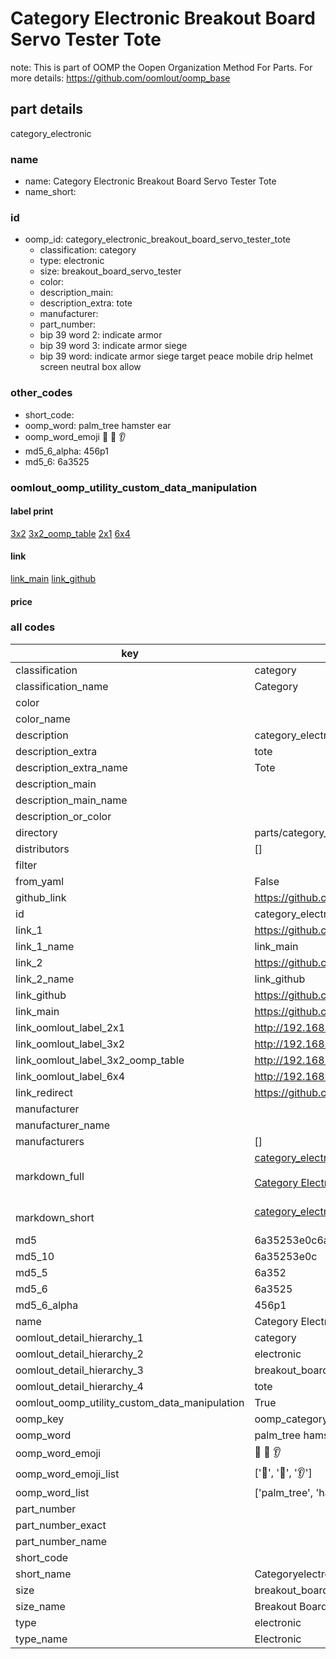 # Category Electronic Breakout Board Servo Tester Tote  

note: This is part of OOMP the Oopen Organization Method For Parts. For more details: https://github.com/oomlout/oomp_base

##  part details
  



category_electronic



### name
* name: Category Electronic Breakout Board Servo Tester Tote
* name_short: 
### id
* oomp_id: category_electronic_breakout_board_servo_tester_tote
  * classification: category
  * type: electronic
  * size: breakout_board_servo_tester
  * color: 
  * description_main: 
  * description_extra: tote
  * manufacturer: 
  * part_number: 
  * bip 39 word 2: indicate armor
  * bip 39 word 3: indicate armor siege
  * bip 39 word: indicate armor siege target peace mobile drip helmet screen neutral box allow

### other_codes
* short_code: 
* oomp_word: palm_tree hamster ear
* oomp_word_emoji :palm_tree: :hamster: :ear:
* md5_6_alpha: 456p1
* md5_6: 6a3525






### oomlout_oomp_utility_custom_data_manipulation
#### label print
[3x2](http://192.168.1.245:1112/?label=oomp%20456p1)
[3x2_oomp_table](http://192.168.1.108:1112/?label=oomp%20456p1)
[2x1](http://192.168.1.242:1112/?label=oomp%20456p1)
[6x4](http://192.168.1.55:1112/?label=oomp%20456p1)    

#### link

[link_main](https://github.com/oomlout/oomlout_oomp_version_1_messy/tree/main/parts/category_electronic_breakout_board_servo_tester_tote) [link_github](https://github.com/oomlout/oomlout_oomp_version_1_messy/tree/main/parts/category_electronic_breakout_board_servo_tester_tote)                             

#### price







### all codes 
| key | value |  
| --- | --- |  
| classification | category |  
| classification_name | Category |  
| color |  |  
| color_name |  |  
| description | category_electronic |  
| description_extra | tote |  
| description_extra_name | Tote |  
| description_main |  |  
| description_main_name |  |  
| description_or_color |   |  
| directory | parts/category_electronic_breakout_board_servo_tester_tote |  
| distributors | [] |  
| filter |  |  
| from_yaml | False |  
| github_link | https://github.com/oomlout/oomlout_oomp_part_src/tree/main/parts/category_electronic_breakout_board_servo_tester_tote |  
| id | category_electronic_breakout_board_servo_tester_tote |  
| link_1 | https://github.com/oomlout/oomlout_oomp_version_1_messy/tree/main/parts/category_electronic_breakout_board_servo_tester_tote |  
| link_1_name | link_main |  
| link_2 | https://github.com/oomlout/oomlout_oomp_version_1_messy/tree/main/parts/category_electronic_breakout_board_servo_tester_tote |  
| link_2_name | link_github |  
| link_github | https://github.com/oomlout/oomlout_oomp_version_1_messy/tree/main/parts/category_electronic_breakout_board_servo_tester_tote |  
| link_main | https://github.com/oomlout/oomlout_oomp_version_1_messy/tree/main/parts/category_electronic_breakout_board_servo_tester_tote |  
| link_oomlout_label_2x1 | http://192.168.1.242:1112/?label=oomp%20456p1 |  
| link_oomlout_label_3x2 | http://192.168.1.245:1112/?label=oomp%20456p1 |  
| link_oomlout_label_3x2_oomp_table | http://192.168.1.108:1112/?label=oomp%20456p1 |  
| link_oomlout_label_6x4 | http://192.168.1.55:1112/?label=oomp%20456p1 |  
| link_redirect | https://github.com/oomlout/oomlout_oomp_version_1_messy/tree/main/parts/category_electronic_breakout_board_servo_tester_tote |  
| manufacturer |  |  
| manufacturer_name |  |  
| manufacturers | [] |  
| markdown_full | [category_electronic_breakout_board_servo_tester_tote](none)<br>[](none)<br>[Category Electronic Breakout Board Servo Tester Tote](none)<br><br> |  
| markdown_short | [category_electronic_breakout_board_servo_tester_tote](none)<br><br> |  
| md5 | 6a35253e0c6ae86639d0eddf9002fb97 |  
| md5_10 | 6a35253e0c |  
| md5_5 | 6a352 |  
| md5_6 | 6a3525 |  
| md5_6_alpha | 456p1 |  
| name | Category Electronic Breakout Board Servo Tester Tote |  
| oomlout_detail_hierarchy_1 | category |  
| oomlout_detail_hierarchy_2 | electronic |  
| oomlout_detail_hierarchy_3 | breakout_board_servo_tester |  
| oomlout_detail_hierarchy_4 | tote |  
| oomlout_oomp_utility_custom_data_manipulation | True |  
| oomp_key | oomp_category_electronic_breakout_board_servo_tester_tote |  
| oomp_word | palm_tree hamster ear |  
| oomp_word_emoji | :palm_tree: :hamster: :ear: |  
| oomp_word_emoji_list | [':palm_tree:', ':hamster:', ':ear:'] |  
| oomp_word_list | ['palm_tree', 'hamster', 'ear'] |  
| part_number |  |  
| part_number_exact |  |  
| part_number_name |  |  
| short_code |  |  
| short_name | Categoryelectronic |  
| size | breakout_board_servo_tester |  
| size_name | Breakout Board Servo Tester |  
| type | electronic |  
| type_name | Electronic |  
